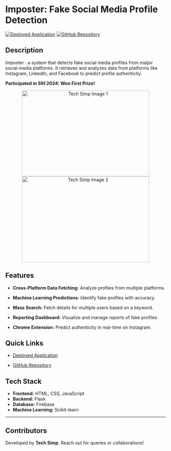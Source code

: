 # Imposter: Fake Social Media Profile Detection

[![Deployed Application](https://img.shields.io/badge/Deployed-Link-brightgreen)](https://imposter-r3q6.onrender.com/)
[![GitHub Repository](https://img.shields.io/badge/GitHub-Repository-blue)](https://github.com/SimpleCyber/Fake-profile-detection.git)

## Description

Imposter : a system that detects fake social media profiles from maijor social media platforms. It retrieves and analyzes data from platforms like Instagram, LinkedIn, and Facebook to predict profile authenticity.

**Participated in SIH 2024: Won First Prize!**

<div align="center">
  <img src="https://media.licdn.com/dms/image/v2/D4D22AQHVO2sKSrz_6A/feedshare-shrink_2048_1536/B4DZPTTxGrGoAo-/0/1734417108066?e=1738195200&v=beta&t=kvn__lr6EPa3Ct5TkVwfJdD8fM2GqHMr2I7lJx1Z6q4" alt="Tech Simp Image 1" height="270" width="400" />
  
  <img src="https://media.licdn.com/dms/image/v2/D4D22AQEew81maLhvMw/feedshare-shrink_2048_1536/B4DZPTTxJuGUAs-/0/1734417088047?e=1738195200&v=beta&t=pR9zSt6EBqZlPSFS0EXqPMzYUDr0AnXQ32qMlLYPm_M" alt="Tech Simp Image 2" height="270" width="400" />
</div>

## Features

- **Cross-Platform Data Fetching:** Analyze profiles from multiple platforms.

- **Machine Learning Predictions:** Identify fake profiles with accuracy.

- **Mass Search:** Fetch details for multiple users based on a keyword.

- **Reporting Dashboard:** Visualize and manage reports of fake profiles.

- **Chrome Extension:** Predict authenticity in real-time on Instagram.

## Quick Links

- [Deployed Application](https://imposter-r3q6.onrender.com/)

- [GitHub Repository](https://github.com/SimpleCyber/Fake-profile-detection.git)

## Tech Stack

- **Frontend:** HTML, CSS, JavaScript
- **Backend:** Flask
- **Database:** Firebase
- **Machine Learning:** Scikit-learn

---

## Contributors

Developed by **Tech Simp**. Reach out for queries or collaborations!

